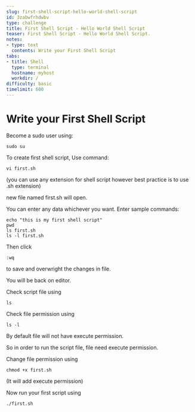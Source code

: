 ```yaml
---
slug: first-shell-script-hello-world-shell-script
id: 3zabwfrhdwbv
type: challenge
title: First Shell Script - Hello World Shell Script
teaser: First Shell Script - Hello World Shell Script.
notes:
- type: text
  contents: Write your First Shell Script
tabs:
- title: Shell
  type: terminal
  hostname: myhost
  workdir: /
difficulty: basic
timelimit: 600
---
```

# Write your First Shell Script
Become a sudo user using:

```
sudo su
```

To create first shell script,
Use command:

```
vi first.sh
```

(you can use any extension for shell script however best practice is to use .sh extension)

new file named first.sh will open.

You can enter any data whichever you want.
Enter sample commands:

```
echo "this is my first shell script"
pwd
ls first.sh
ls -l first.sh
```

Then click

```
:wq
```
to save and overwright the changes in file.

You will be back on editor.

Check script file using

```
ls
```
Check file permission using

```
ls -l
```

By default file will not have execute permission.

So in order to run the script file, file need execute permission.

Change file permission using

```
chmod +x first.sh
```

(It will add execute permission)

Now run your first script using

```
./first.sh
```

